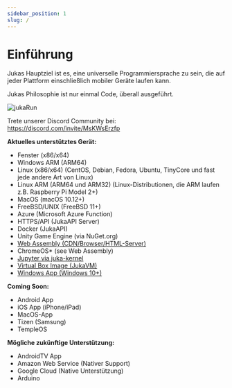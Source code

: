 ```yaml
---
sidebar_position: 1
slug: /
---
```


# Einführung

Jukas Hauptziel ist es, eine universelle Programmiersprache zu sein, die auf jeder Plattform einschließlich mobiler Geräte laufen kann.

Jukas Philosophie ist nur einmal Code, überall ausgeführt.

![jukaRun](/img/latestjuka.gif)

Trete unserer Discord Community bei: https://discord.com/invite/MsKWsErzfp

__Aktuelles unterstütztes Gerät:__
- Fenster (x86/x64)
- Windows ARM (ARM64)
- Linux (x86/x64) (CentOS, Debian, Fedora, Ubuntu, TinyCore und fast jede andere Art von Linux)
- Linux ARM (ARM64 und ARM32) (Linux-Distributionen, die ARM laufen z.B. Raspberry Pi Model 2+)
- MacOS (macOS 10.12+)
- FreeBSD/UNIX (FreeBSD 11+)
- Azure (Microsoft Azure Function)
- HTTPS/API (JukaAPI Server)
- Docker (JukaAPI)
- Unity Game Engine (via NuGet.org)
- [Web Assembly (CDN/Browser/HTML-Server)](https://github.com/jukaLang/juka-webassembly)
- ChromeOS* (see Web Assembly)
- [Jupyter via juka-kernel](https://github.com/jukaLang/juka-kernel)
- [Virtual Box Image (JukaVM)](https://github.com/jukaLang/jukaVM)
- [Windows App (Windows 10+)](https://github.com/jukaLang/JukaApp)

**__Coming Soon:__**
- Android App
- iOS App (iPhone/iPad)
- MacOS-App
- Tizen (Samsung)
- TempleOS

__Mögliche zukünftige Unterstützung:__
- AndroidTV App
- Amazon Web Service (Nativer Support)
- Google Cloud (Native Unterstützung)
- Arduino



